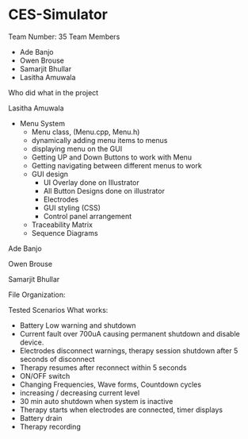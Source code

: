 # CES-Simulator

Team Number: 35
Team Members
  - Ade Banjo
  - Owen Brouse
  - Samarjit Bhullar
  - Lasitha Amuwala

Who did what in the project

Lasitha Amuwala
  - Menu System
      - Menu class, (Menu.cpp, Menu.h)
      - dynamically adding menu items to menus
      - displaying menu on the GUI
      - Getting UP and Down Buttons to work with Menu
      - Getting navigating between different menus to work
    - GUI design
      - UI Overlay done on Illustrator
      - All Button Designs done on illustrator 
      - Electrodes    
      - GUI styling (CSS)
      - Control panel arrangement
    - Traceability Matrix
    - Sequence Diagrams
    
Ade Banjo

Owen Brouse

Samarjit Bhullar



File Organization:

Tested Scenarios
  What works:
  - Battery Low warning and shutdown
  - Current fault over 700uA causing permanent shutdown and disable device.
  - Electrodes disconnect warnings, therapy session shutdown after 5 seconds of disconnect
  - Therapy resumes after reconnect within 5 seconds
  - ON/OFF switch
  - Changing Frequencies, Wave forms, Countdown cycles
  - increasing / decreasing current level
  - 30 min auto shutdown when system is inactive
  - Therapy starts when electrodes are connected, timer displays
  - Battery drain
  - Therapy recording


